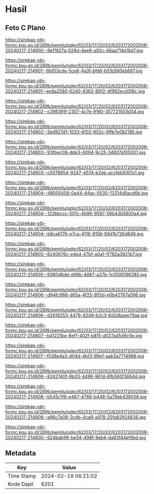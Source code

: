 # Hasil

## Foto C Plano

https://sirekap-obj-formc.kpu.go.id/289b/pemilu/pdpr/62/03/17/20/02/6203172002008-20240217-214900--8ef1827a-028d-4ee9-a92c-46aa714e18d7.jpg

https://sirekap-obj-formc.kpu.go.id/289b/pemilu/pdpr/62/03/17/20/02/6203172002008-20240217-214901--6bf03cde-5ce8-4a3f-bfd6-b51b560eb667.jpg

https://sirekap-obj-formc.kpu.go.id/289b/pemilu/pdpr/62/03/17/20/02/6203172002008-20240217-214901--ee8a2580-62d0-4363-8912-4f992ecd3f8c.jpg

https://sirekap-obj-formc.kpu.go.id/289b/pemilu/pdpr/62/03/17/20/02/6203172002008-20240217-214902--c298391f-2307-4c7e-9160-357721503d34.jpg

https://sirekap-obj-formc.kpu.go.id/289b/pemilu/pdpr/62/03/17/20/02/6203172002008-20240217-214902--3ed927d1-1033-4102-802c-9ffb7e082185.jpg

https://sirekap-obj-formc.kpu.go.id/289b/pemilu/pdpr/62/03/17/20/02/6203172002008-20240217-214903--93fbec08-dde3-4094-9c25-34807a105001.jpg

https://sirekap-obj-formc.kpu.go.id/289b/pemilu/pdpr/62/03/17/20/02/6203172002008-20240217-214903--c0578854-9247-4574-b2eb-accfeb9301c1.jpg

https://sirekap-obj-formc.kpu.go.id/289b/pemilu/pdpr/62/03/17/20/02/6203172002008-20240217-214904--48005456-0e44-44ac-9530-13314d6acd6b.jpg

https://sirekap-obj-formc.kpu.go.id/289b/pemilu/pdpr/62/03/17/20/02/6203172002008-20240217-214904--122bbccc-501c-4b99-9587-56b43b5800a4.jpg

https://sirekap-obj-formc.kpu.go.id/289b/pemilu/pdpr/62/03/17/20/02/6203172002008-20240217-214904--b8ca6176-e7ca-4116-8156-69d1b726d849.jpg

https://sirekap-obj-formc.kpu.go.id/289b/pemilu/pdpr/62/03/17/20/02/6203172002008-20240217-214905--8240676c-e4ed-47bf-a0a1-1f782a3921b7.jpg

https://sirekap-obj-formc.kpu.go.id/289b/pemilu/pdpr/62/03/17/20/02/6203172002008-20240217-214905--9360d8dd-d99b-4887-a37b-1c0595196385.jpg

https://sirekap-obj-formc.kpu.go.id/289b/pemilu/pdpr/62/03/17/20/02/6203172002008-20240217-214906--d94fc988-d65a-4f25-955d-e0b42767a596.jpg

https://sirekap-obj-formc.kpu.go.id/289b/pemilu/pdpr/62/03/17/20/02/6203172002008-20240217-214906--d2618253-4478-4249-b2c3-6d2dbaee79aa.jpg

https://sirekap-obj-formc.kpu.go.id/289b/pemilu/pdpr/62/03/17/20/02/6203172002008-20240217-214907--b41221be-8ef1-402f-b815-d027ad5d9c9e.jpg

https://sirekap-obj-formc.kpu.go.id/289b/pemilu/pdpr/62/03/17/20/02/6203172002008-20240217-214907--f538e4a3-d04d-4b13-99e1-aab3a7714988.jpg

https://sirekap-obj-formc.kpu.go.id/289b/pemilu/pdpr/62/03/17/20/02/6203172002008-20240217-214908--8242140f-9b03-4496-961d-8fb560f3664d.jpg

https://sirekap-obj-formc.kpu.go.id/289b/pemilu/pdpr/62/03/17/20/02/6203172002008-20240217-214908--b545c1f6-e487-4766-b448-5a79eb439006.jpg

https://sirekap-obj-formc.kpu.go.id/289b/pemilu/pdpr/62/03/17/20/02/6203172002008-20240217-214908--a96c7a08-3cdb-4ca9-a978-25fa82924836.jpg

https://sirekap-obj-formc.kpu.go.id/289b/pemilu/pdpr/62/03/17/20/02/6203172002008-20240217-214900--624bab99-be34-498f-9eb4-da93f44ef9bd.jpg


## Metadata

| Key        | Value               |
| ---------- | ------------------- |
| Time Stamp | 2024-02-19 06:21:02 |
| Kode Dapil | 6201                |



